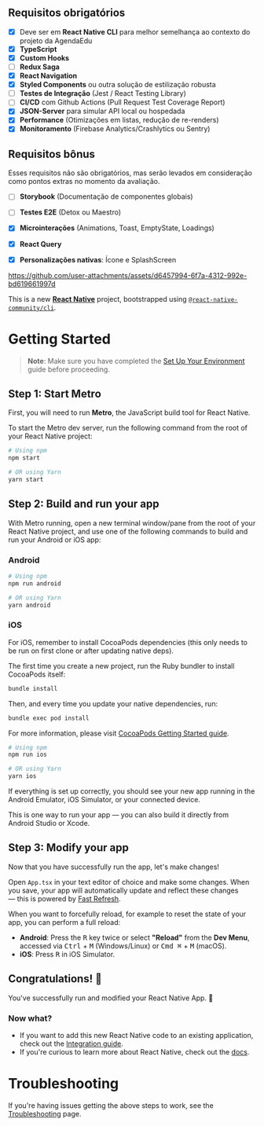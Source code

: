 ## Requisitos obrigatórios

- [x] Deve ser em **React Native CLI** para melhor semelhança ao contexto do projeto da AgendaEdu
- [x] **TypeScript**
- [x] **Custom Hooks**
- [ ] **Redux Saga**
- [x] **React Navigation**
- [x] **Styled Components** ou outra solução de estilização robusta
- [ ] **Testes de Integração** (Jest / React Testing Library)
- [ ] **CI/CD** com Github Actions (Pull Request Test Coverage Report)
- [x] **JSON-Server** para simular API local ou hospedada
- [x] **Performance** (Otimizações em listas, redução de re-renders)
- [x] **Monitoramento** (Firebase Analytics/Crashlytics ou Sentry)

## Requisitos bônus

Esses requisitos não são obrigatórios, mas serão levados em consideração como pontos extras no momento da avaliação.

- [ ] **Storybook** (Documentação de componentes globais)
- [ ] **Testes E2E** (Detox ou Maestro)
- [x] **Microinterações** (Animations, Toast, EmptyState, Loadings)
- [x] **React Query**
- [x] **Personalizações nativas**: Ícone e SplashScreen




https://github.com/user-attachments/assets/d6457994-6f7a-4312-992e-bd619661997d


This is a new [**React Native**](https://reactnative.dev) project, bootstrapped using [`@react-native-community/cli`](https://github.com/react-native-community/cli).

# Getting Started

> **Note**: Make sure you have completed the [Set Up Your Environment](https://reactnative.dev/docs/set-up-your-environment) guide before proceeding.

## Step 1: Start Metro

First, you will need to run **Metro**, the JavaScript build tool for React Native.

To start the Metro dev server, run the following command from the root of your React Native project:

```sh
# Using npm
npm start

# OR using Yarn
yarn start
```

## Step 2: Build and run your app

With Metro running, open a new terminal window/pane from the root of your React Native project, and use one of the following commands to build and run your Android or iOS app:

### Android

```sh
# Using npm
npm run android

# OR using Yarn
yarn android
```

### iOS

For iOS, remember to install CocoaPods dependencies (this only needs to be run on first clone or after updating native deps).

The first time you create a new project, run the Ruby bundler to install CocoaPods itself:

```sh
bundle install
```

Then, and every time you update your native dependencies, run:

```sh
bundle exec pod install
```

For more information, please visit [CocoaPods Getting Started guide](https://guides.cocoapods.org/using/getting-started.html).

```sh
# Using npm
npm run ios

# OR using Yarn
yarn ios
```

If everything is set up correctly, you should see your new app running in the Android Emulator, iOS Simulator, or your connected device.

This is one way to run your app — you can also build it directly from Android Studio or Xcode.

## Step 3: Modify your app

Now that you have successfully run the app, let's make changes!

Open `App.tsx` in your text editor of choice and make some changes. When you save, your app will automatically update and reflect these changes — this is powered by [Fast Refresh](https://reactnative.dev/docs/fast-refresh).

When you want to forcefully reload, for example to reset the state of your app, you can perform a full reload:

- **Android**: Press the <kbd>R</kbd> key twice or select **"Reload"** from the **Dev Menu**, accessed via <kbd>Ctrl</kbd> + <kbd>M</kbd> (Windows/Linux) or <kbd>Cmd ⌘</kbd> + <kbd>M</kbd> (macOS).
- **iOS**: Press <kbd>R</kbd> in iOS Simulator.

## Congratulations! :tada:

You've successfully run and modified your React Native App. :partying_face:

### Now what?

- If you want to add this new React Native code to an existing application, check out the [Integration guide](https://reactnative.dev/docs/integration-with-existing-apps).
- If you're curious to learn more about React Native, check out the [docs](https://reactnative.dev/docs/getting-started).

# Troubleshooting

If you're having issues getting the above steps to work, see the [Troubleshooting](https://reactnative.dev/docs/troubleshooting) page.
